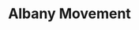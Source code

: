---
layout: event
title: Albany Movement
year: 1961
category: Albany Movement
location: Albany, Georgia
duration: November 1961
image: media/images/events/albany_movement.jpg
image-desc: Slater King and Irene Asbury Wright lead a group of protestors in Albany, Cochran Studios/A.E. Jenkins Photography, New Georgia Encyclopedia
source-name: Georgia Encyclopedia
image-source:  https://www.georgiaencyclopedia.org/articles/history-archaeology/albany-movement
description: The Albany movement sought to fight the system of racial segregation. It was composed of multiple civil rights movement organisations in Albany such as the Student Nonviolent Coordinating Committee (SNCC), the National Association for the Advancement of Colored People (NAACP) to name a few. 
songdesc: Members sung freedom songs during the meetings which became a frequent part of the marches. We Shall Overcome was labelled as the 'anthem' of the civil rights movement which is seen to have taken lyrics from a hymn by Charles Albert called 'I'll Overcome Someday'
song1: We Shall Overcome
---